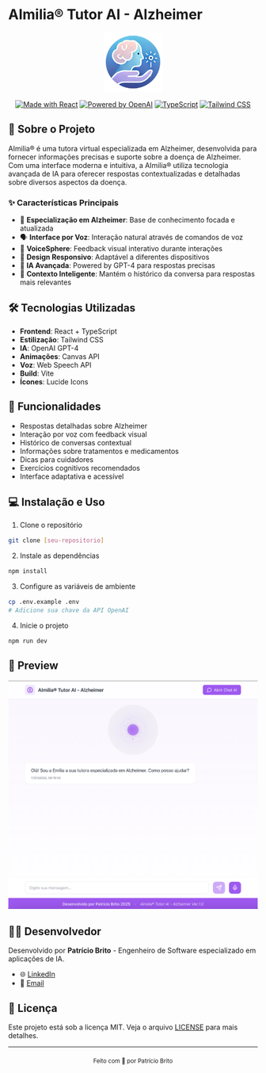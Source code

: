 # AImilia® Tutor AI - Alzheimer

<div align="center">
  <img src="/public/AImilia-logo.png" alt="AImilia Logo" width="120" />
  
  [![Made with React](https://img.shields.io/badge/Made%20with-React-61DAFB?style=flat-square&logo=react)](https://reactjs.org/)
  [![Powered by OpenAI](https://img.shields.io/badge/Powered%20by-OpenAI-412991?style=flat-square&logo=openai)](https://openai.com/)
  [![TypeScript](https://img.shields.io/badge/TypeScript-Ready-3178C6?style=flat-square&logo=typescript)](https://www.typescriptlang.org/)
  [![Tailwind CSS](https://img.shields.io/badge/Tailwind%20CSS-Styled-38B2AC?style=flat-square&logo=tailwind-css)](https://tailwindcss.com/)
</div>

## 🧠 Sobre o Projeto

AImilia® é uma tutora virtual especializada em Alzheimer, desenvolvida para fornecer informações precisas e suporte sobre a doença de Alzheimer. Com uma interface moderna e intuitiva, a AImilia® utiliza tecnologia avançada de IA para oferecer respostas contextualizadas e detalhadas sobre diversos aspectos da doença.

### ✨ Características Principais

- 🎯 **Especialização em Alzheimer**: Base de conhecimento focada e atualizada
- 🗣️ **Interface por Voz**: Interação natural através de comandos de voz
- 💫 **VoiceSphere**: Feedback visual interativo durante interações
- 📱 **Design Responsivo**: Adaptável a diferentes dispositivos
- 🤖 **IA Avançada**: Powered by GPT-4 para respostas precisas
- 🔄 **Contexto Inteligente**: Mantém o histórico da conversa para respostas mais relevantes

## 🛠️ Tecnologias Utilizadas

- **Frontend**: React + TypeScript
- **Estilização**: Tailwind CSS
- **IA**: OpenAI GPT-4
- **Animações**: Canvas API
- **Voz**: Web Speech API
- **Build**: Vite
- **Ícones**: Lucide Icons

## 🚀 Funcionalidades

- Respostas detalhadas sobre Alzheimer
- Interação por voz com feedback visual
- Histórico de conversas contextual
- Informações sobre tratamentos e medicamentos
- Dicas para cuidadores
- Exercícios cognitivos recomendados
- Interface adaptativa e acessível

## 💻 Instalação e Uso

1. Clone o repositório
```bash
git clone [seu-repositorio]
```

2. Instale as dependências
```bash
npm install
```

3. Configure as variáveis de ambiente
```bash
cp .env.example .env
# Adicione sua chave da API OpenAI
```

4. Inicie o projeto
```bash
npm run dev
```

## 🎨 Preview

<div align="center">
  <img src="public/preview.png" alt="Preview da Interface" width="600" />
</div>

## 👨‍💻 Desenvolvedor

Desenvolvido por **Patrício Brito** - Engenheiro de Software especializado em aplicações de IA.

- 🌐 [LinkedIn](https://www.linkedin.com/in/patriciobcs/)
- 📧 [Email](mailto:patriciobcs@gmail.com)

## 📄 Licença

Este projeto está sob a licença MIT. Veja o arquivo [LICENSE](LICENSE) para mais detalhes.

---

<div align="center">
  <sub>Feito com 💜 por Patrício Brito</sub>
</div>
